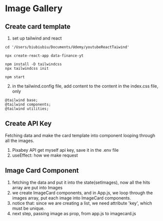 # Image Gallery

## Create card template

1. set up tailwind and react

```
cd '/Users/biubiubiu/Documents/Udemy/youtubeReactTaiwind'

npx create-react-app data-finance-yt

npm install -D tailwindcss
npx tailwindcss init

npm start
```

2. in the tailwind.config file, add content to the content
   in the index.css file, only

```
@tailwind base;
@tailwind components;
@tailwind utilities;

```

## Create API Key

Fetching data and make the card template into component looping through all the images.

1. Pixabey API
   get myself api key, save it in the .env file
2. useEffect: how we make request

## Image Card Component

1. fetching the data and put it into the state(setImages), now all the hits array are put into Images
2. we create ImageCard components, and in App.js, we loop through the images array, put each image into ImageCard components.
3. notice that: since we are creating a list, we need attribute 'key', which must be unique.
4. next step, passing image as prop, from app.js to imagecard.js
